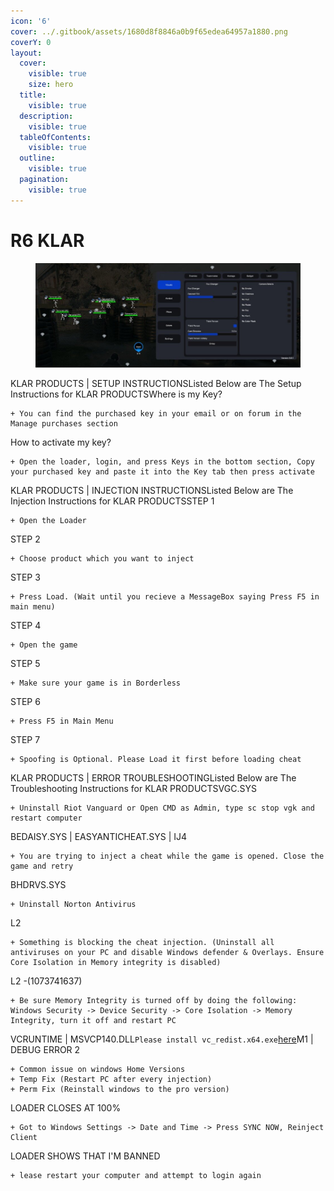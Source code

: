 ```yaml
---
icon: '6'
cover: ../.gitbook/assets/1680d8f8846a0b9f65edea64957a1880.png
coverY: 0
layout:
  cover:
    visible: true
    size: hero
  title:
    visible: true
  description:
    visible: true
  tableOfContents:
    visible: true
  outline:
    visible: true
  pagination:
    visible: true
---
```


# R6 KLAR

<figure><img src="../.gitbook/assets/r6 full (1).png" alt=""><figcaption></figcaption></figure>

KLAR PRODUCTS | SETUP INSTRUCTIONSListed Below are The Setup Instructions for KLAR PRODUCTSWhere is my Key?

```
+ You can find the purchased key in your email or on forum in the Manage purchases section
```

How to activate my key?

```
+ Open the loader, login, and press Keys in the bottom section, Copy your purchased key and paste it into the Key tab then press activate
```

KLAR PRODUCTS | INJECTION INSTRUCTIONSListed Below are The Injection Instructions for KLAR PRODUCTSSTEP 1

```
+ Open the Loader
```

STEP 2

```
+ Choose product which you want to inject
```

STEP 3

```
+ Press Load. (Wait until you recieve a MessageBox saying Press F5 in main menu)
```

STEP 4

```
+ Open the game
```

STEP 5

```
+ Make sure your game is in Borderless
```

STEP 6

```
+ Press F5 in Main Menu
```

STEP 7

```
+ Spoofing is Optional. Please Load it first before loading cheat

```

KLAR PRODUCTS | ERROR TROUBLESHOOTINGListed Below are The Troubleshooting Instructions for KLAR PRODUCTSVGC.SYS

```
+ Uninstall Riot Vanguard or Open CMD as Admin, type sc stop vgk and restart computer
```

BEDAISY.SYS | EASYANTICHEAT.SYS | IJ4

```
+ You are trying to inject a cheat while the game is opened. Close the game and retry
```

BHDRVS.SYS

```
+ Uninstall Norton Antivirus
```

L2

```
+ Something is blocking the cheat injection. (Uninstall all antiviruses on your PC and disable Windows defender & Overlays. Ensure Core Isolation in Memory integrity is disabled)
```

L2 -(1073741637)

```
+ Be sure Memory Integrity is turned off by doing the following: Windows Security -> Device Security -> Core Isolation -> Memory Integrity, turn it off and restart PC
```

VCRUNTIME | MSVCP140.DLL`Please install vc_redist.x64.exe`[here](https://www.microsoft.com/en-us/download/details.aspx?id=48145)M1 | DEBUG ERROR 2

```
+ Common issue on windows Home Versions
+ Temp Fix (Restart PC after every injection)
+ Perm Fix (Reinstall windows to the pro version)
```

LOADER CLOSES AT 100%

```
+ Got to Windows Settings -> Date and Time -> Press SYNC NOW, Reinject Client
```

LOADER SHOWS THAT I'M BANNED

```
+ lease restart your computer and attempt to login again
```
